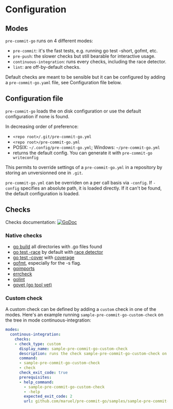 Configuration
=============

Modes
-----

`pre-commit-go` runs on 4 different modes:

  * `pre-commit`: it's the fast tests, e.g. running go test -short, gofmt, etc.
  * `pre-push`: the slower checks but still bearable for interactive usage.
  * `continuous-integration`: runs every checks, including the race detector.
  * `lint`: are off-by-default checks.

Default checks are meant to be sensible but it can be configured by adding a
`pre-commit-go.yaml` file, see Configuration file below.


Configuration file
------------------

`pre-commit-go` loads the on disk configuration or use the default configuration
if none is found.

In decreasing order of preference:
  - `<repo root>/.git/pre-commit-go.yml`
  - `<repo root>/pre-commit-go.yml`
  - POSIX: `~/.config/pre-commit-go.yml`; Windows: `~/pre-commit-go.yml`
  - returns the default config. You can generate it with `pre-commit-go writeconfig`

This permits to override settings of a `pre-commit-go.yml` in a repository by
storing an unversionned one in `.git`.

`pre-commit-go.yml` can be overriden on a per call basis via `-config`. If
`-config` specifies an absolute path, it is loaded directly. If it can't be
found, the default configuration is loaded.


Checks
------

Checks documentation:
[![GoDoc](https://godoc.org/github.com/maruel/pre-commit-go/checks/definitions?status.svg)](https://godoc.org/github.com/maruel/pre-commit-go/checks/definitions)


### Native checks

  * [go build](https://golang.org/pkg/go/build/) all directories with .go files
    found
  * [go test -race](https://golang.org/pkg/testing/) by default with [race
    detector](https://blog.golang.org/race-detector)
  * [go test -cover](https://golang.org/pkg/testing/) with
    [coverage](https://blog.golang.org/cover)
  * [gofmt](https://golang.org/cmd/gofmt/), especially for the -s flag.
  * [goimports](https://golang.org/x/tools/cmd/goimports)
  * [errcheck](https://github.com/kisielk/errcheck)
  * [golint](https://github.com/golang/lint)
  * [govet (go tool vet)](https://golang.org/x/tools/cmd/vet)


### Custom check

A custom check can be defined by adding a `custom` check in one of the modes.
Here's an example running `sample-pre-commit-go-custom-check` on the tree in
mode continuous-integration:

```yaml
modes:
  continous-integration:
    checks:
    - check_type: custom
      display_name: sample-pre-commit-go-custom-check
      description: runs the check sample-pre-commit-go-custom-check on this repository
      command:
      - sample-pre-commit-go-custom-check
      - check
      check_exit_code: true
      prerequisites:
      - help_command:
        - sample-pre-commit-go-custom-check
        - -help
        expected_exit_code: 2
        url: github.com/maruel/pre-commit-go/samples/sample-pre-commit-go-custom-check
```
